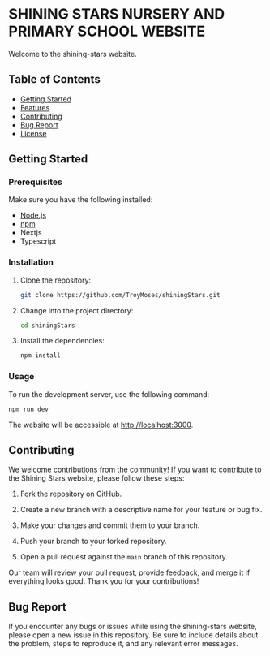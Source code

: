 
# SHINING STARS NURSERY AND PRIMARY SCHOOL WEBSITE

Welcome to the shining-stars website.

## Table of Contents

- [Getting Started](#getting-started)
- [Features](#features)
- [Contributing](#contributing)
- [Bug Report](#bug-report)
- [License](#license)

## Getting Started

### Prerequisites

Make sure you have the following installed:

- [Node.js](https://nodejs.org/en/)
- [npm](https://www.npmjs.com/)
- Nextjs
- Typescript

### Installation

1. Clone the repository:

   ```bash
   git clone https://github.com/TroyMoses/shiningStars.git
   ```

2. Change into the project directory:

   ```bash
   cd shiningStars
   ```

3. Install the dependencies:

   ```bash
   npm install
   ```

### Usage

To run the development server, use the following command:

```bash
npm run dev
```

The website will be accessible at [http://localhost:3000](http://localhost:3000).

## Contributing

We welcome contributions from the community! If you want to contribute to the Shining Stars website, please follow these steps:

1. Fork the repository on GitHub.

2. Create a new branch with a descriptive name for your feature or bug fix.

3. Make your changes and commit them to your branch.

4. Push your branch to your forked repository.

5. Open a pull request against the `main` branch of this repository.

Our team will review your pull request, provide feedback, and merge it if everything looks good. Thank you for your contributions!

## Bug Report

If you encounter any bugs or issues while using the shining-stars website, please open a new issue in this repository. Be sure to include details about the problem, steps to reproduce it, and any relevant error messages.
